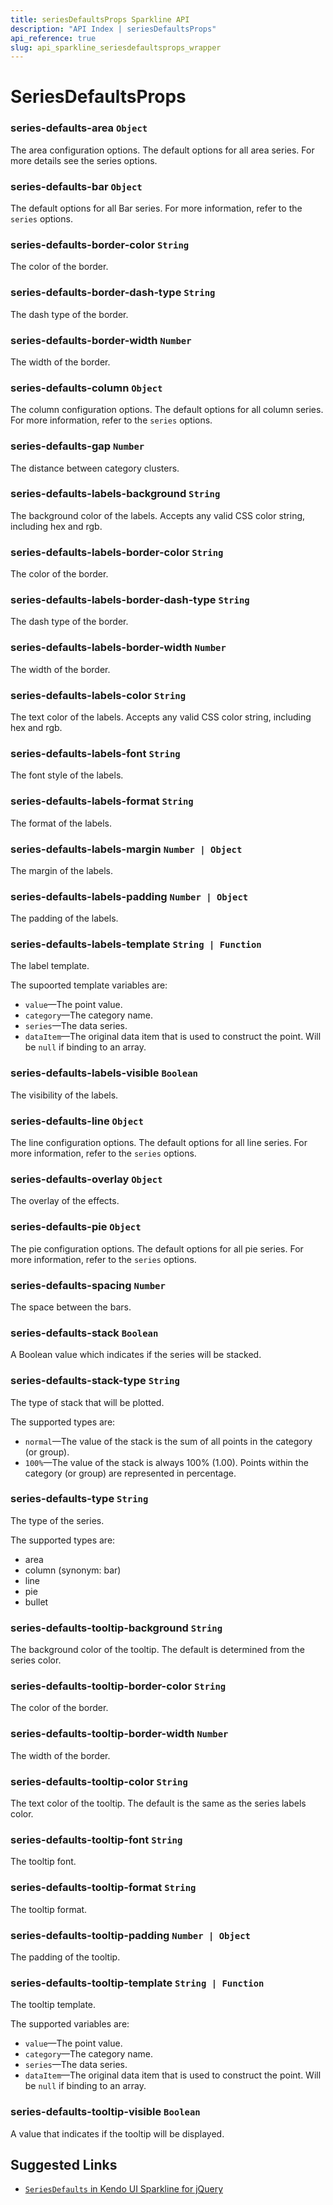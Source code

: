 ```yaml
---
title: seriesDefaultsProps Sparkline API
description: "API Index | seriesDefaultsProps"
api_reference: true
slug: api_sparkline_seriesdefaultsprops_wrapper
---
```


# SeriesDefaultsProps

### series-defaults-area `Object`

The area configuration options. The default options for all area series. For more details see the series options.

### series-defaults-bar `Object`

The default options for all Bar series. For more information, refer to the `series` options.

### series-defaults-border-color `String`

The color of the border.

### series-defaults-border-dash-type `String`

The dash type of the border.

### series-defaults-border-width `Number`

The width of the border.

### series-defaults-column `Object`

The column configuration options. The default options for all column series. For more information, refer to the `series` options.

### series-defaults-gap `Number`

The distance between category clusters.

### series-defaults-labels-background `String`

The background color of the labels. Accepts any valid CSS color string, including hex and rgb.

### series-defaults-labels-border-color `String`

The color of the border.

### series-defaults-labels-border-dash-type `String`

The dash type of the border.

### series-defaults-labels-border-width `Number`

The width of the border.

### series-defaults-labels-color `String`

The text color of the labels. Accepts any valid CSS color string, including hex and rgb.

### series-defaults-labels-font `String`

The font style of the labels.

### series-defaults-labels-format `String`

The format of the labels.

### series-defaults-labels-margin `Number | Object`

The margin of the labels.

### series-defaults-labels-padding `Number | Object`

The padding of the labels.

### series-defaults-labels-template `String | Function`

The label template.

The supoorted template variables are:

* `value`&mdash;The point value.
* `category`&mdash;The category name.
* `series`&mdash;The data series.
* `dataItem`&mdash;The original data item that is used to construct the point. Will be `null` if binding to an array.

### series-defaults-labels-visible `Boolean`

The visibility of the labels.

### series-defaults-line `Object`

The line configuration options. The default options for all line series. For more information, refer to the `series` options.

### series-defaults-overlay `Object`

The overlay of the effects.

### series-defaults-pie `Object`

The pie configuration options. The default options for all pie series. For more information, refer to the `series` options.

### series-defaults-spacing `Number`

The space between the bars.

### series-defaults-stack `Boolean`

A Boolean value which indicates if the series will be stacked.

### series-defaults-stack-type `String`

The type of stack that will be plotted.

The supported types are:

* `normal`&mdash;The value of the stack is the sum of all points in the category (or group).
* `100%`&mdash;The value of the stack is always 100% (1.00). Points within the category (or group) are represented in percentage.

### series-defaults-type `String`

The type of the series.

The supported types are:

* area
* column (synonym: bar)
* line
* pie
* bullet

### series-defaults-tooltip-background `String`

The background color of the tooltip. The default is determined from the series color.

### series-defaults-tooltip-border-color `String`

The color of the border.

### series-defaults-tooltip-border-width `Number`

The width of the border.

### series-defaults-tooltip-color `String`

The text color of the tooltip. The default is the same as the series labels color.

### series-defaults-tooltip-font `String`

The tooltip font.

### series-defaults-tooltip-format `String`

The tooltip format.

### series-defaults-tooltip-padding `Number | Object`

The padding of the tooltip.

### series-defaults-tooltip-template `String | Function`

The tooltip template.

The supported variables are:

* `value`&mdash;The point value.
* `category`&mdash;The category name.
* `series`&mdash;The data series.
* `dataItem`&mdash;The original data item that is used to construct the point. Will be `null` if binding to an array.

### series-defaults-tooltip-visible `Boolean`

A value that indicates if the tooltip will be displayed.

## Suggested Links

 * [`SeriesDefaults` in Kendo UI Sparkline for jQuery](https://docs.telerik.com/kendo-ui/api/javascript/dataviz/ui/sparkline/configuration/seriesdefaults)
